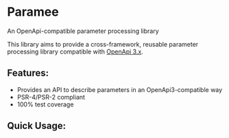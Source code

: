 # Paramee

An OpenApi-compatible parameter processing library

This library aims to provide a cross-framework, reusable parameter processing
library compatible with [OpenApi 3.x](https://swagger.io/specification/).

## Features:
 
 * Provides an API to describe parameters in an OpenApi3-compatible way
 * PSR-4/PSR-2 compliant
 * 100% test coverage
 
## Quick Usage:

